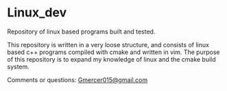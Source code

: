 Linux_dev
=========

Repository of linux based programs built and tested.

This repository is written in a very loose structure, and consists of linux based c++ programs compiled with cmake and written in vim. The purpose of this repository is to expand my knowledge of linux and the cmake build system.

Comments or questions:
	Gmercer015@gmail.com
